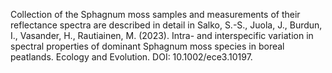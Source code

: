 Collection of the Sphagnum moss samples and measurements of their reflectance spectra are described in detail in Salko, S.-S., Juola, J., Burdun, I., Vasander, H., Rautiainen, M. (2023). Intra- and interspecific variation in spectral properties of dominant Sphagnum moss species in boreal peatlands. Ecology and Evolution. DOI: 10.1002/ece3.10197.
